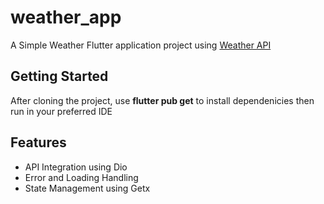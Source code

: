 # weather_app

A Simple Weather Flutter application project using [Weather API](https://www.weatherapi.com/)

## Getting Started

After cloning the project, use **flutter pub get** to install dependenicies then run in your preferred IDE

## Features

- API Integration using Dio
- Error and Loading Handling
- State Management using Getx

